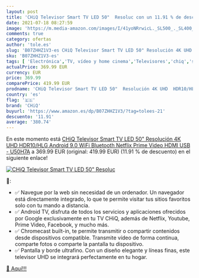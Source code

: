 ```yaml
---
layout: post
title: 'CHiQ Televisor Smart TV LED 50"  Resoluc con un 11.91 % de descuento'
date: 2021-07-18 08:27:59
image: 'https://m.media-amazon.com/images/I/41yoNRrwicL._SL500_._SL400_.jpg'
comments: true
category: ofertas
author: 'tole.es'
slug: 'B07ZHHZ1V3-es CHiQ Televisor Smart TV LED 50" Resolución 4K UHD...'
sku: 'B07ZHHZ1V3-es'
tags: [ 'Electrónica','TV, vídeo y home cinema','Televisores','chiq','smart','televisor','tv', ]
actualPrice: 369.99 EUR
currency: EUR
price: 369.99
comparePrice: 419.99 EUR
prodname: 'CHiQ Televisor Smart TV LED 50"  Resolución 4K UHD  HDR10/HLG  Android 9.0  WiFi  Bluetooth  Netflix  Prime Video  HDMI  USB - U50H7A'
country: 'es'
flag: '🇪🇸'
brand: 'CHiQ'
buyurl: 'https://www.amazon.es/dp/B07ZHHZ1V3/?tag=tolees-21'
descuento: '11.91'
average: '380.74'
---
```


En este momento está [CHiQ Televisor Smart TV LED 50"  Resolución 4K UHD  HDR10/HLG  Android 9.0  WiFi  Bluetooth  Netflix  Prime Video  HDMI  USB - U50H7A](https://www.amazon.es/dp/B07ZHHZ1V3/?tag=tolees-21) a 369.99 EUR (original: 419.99 EUR) (11.91 %  de descuento) en el siguiente enlace!

[![CHiQ Televisor Smart TV LED 50"  Resoluc](https://m.media-amazon.com/images/I/41yoNRrwicL._SL500_._SL400_.jpg)](https://www.amazon.es/dp/B07ZHHZ1V3/?tag=tolees-21)

🔎:

- ✅ Navegue por la web sin necesidad de un ordenador. Un navegador está directamente integrado, lo que te permite visitar tus sitios favoritos solo con tu mando a distancia.
- ✅ Android TV, disfruta de todos los servicios y aplicaciones ofrecidos por Google exclusivamente en tu TV CHiQ, además de Netflix, Youtube, Prime Video, Facebook, y mucho más.
- ✅ Chromecast built-in, te permite transmitir o compartir contenidos desde dispositivos compatible. Transmite vídeo de forma continua, comparte fotos o comparte la pantalla tu dispositivo.
- ✅ Pantalla y borde ultrafino. Con un diseño elegante y líneas finas, este televisor UHD se integrará perfectamente en tu hogar.

[🛒 Aquí!!!](https://www.amazon.es/dp/B07ZHHZ1V3/?tag=tolees-21)
